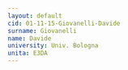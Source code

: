 ```yaml
---
layout: default 
cid: 01-11-15-Giovanelli-Davide
surname: Giovanelli
name: Davide
university: Univ. Bologna
unita: E3DA
---
```

